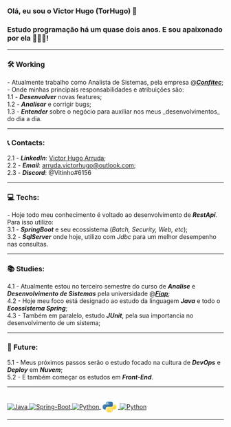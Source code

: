 ### Olá, eu sou o Victor Hugo (TorHugo) 👋
### Estudo programação há um quase dois anos. E sou apaixonado por ela 💖🧙‍♂️!

<hr/>
<h3>🛠️ Working</h3>
- Atualmente trabalho como Analista de Sistemas, pela empresa @<a href = "http://www.confitec.com.br/" target="_blank"><b><i>Confitec</i></b></a>;<br/>
- Onde minhas principais responsabilidades e atribuições são:<br/>
1.1 - <b><i>Desenvolver</i></b> novas features;<br/>
1.2 - <b><i>Analisar</i></b> e corrigir bugs;<br/>
1.3 - <b><i>Entender</i></b> sobre o negócio para auxiliar nos meus _desenvolvimentos_ do dia a dia.

<hr/>
<h3>📞 Contacts:</h3>
2.1 - <b><i>LinkedIn</i></b>: <a href = "https://www.linkedin.com/in/victorhugodev/" target="_blank">Victor Hugo Arruda</a>;<br/>
2.2 - <b><i>Email</i></b>: <a href = "mailto:arruda.victorhugo@outlook.com" target="_blank">arruda.victorhugo@outlook.com</a>;<br/>
2.3 - <b><i>Discord</i></b>: @Vitinho#6156

<hr/>
<h3>💻 Techs:</h3>
- Hoje todo meu conhecimento é voltado ao desenvolvimento de <b><i>RestApi</i></b>. Para isso utilizo:<br/>
3.1 - <b><i>SpringBoot</i></b> e seu ecossistema (<i>Batch, Security, Web, etc</i>);<br/>
3.2 - <b><i>SqlServer</i></b> onde hoje, utilizo com <i>Jdbc</i> para um melhor desempenho nas consultas. 

<hr/>
<h3>📚 Studies:</h3>
4.1 - Atualmente estou no terceiro semestre do curso de <b><i>Analise</i></b> e <b><i>Desenvolvimento de Sistemas</i></b> pela universidade @<a href = "http://www.fiap.com.br/" target="_blank"><b><i>Fiap</i></b></a>;<br/>
4.2 - Hoje meu foco está designado ao estudo da linguagem <b><i>Java</i></b> e todo o <b><i>Ecossistema Spring</i></b>;<br/>
4.3 - Também em paralelo, estudo <b><i>JUnit</i></b>, pela sua importancia no desenvolvimento de um sistema;

<hr/>
<h3>📖 Future:</h3>
5.1 - Meus próximos passos serão o estudo focado na cultura de <b><i>DevOps</i></b> e <b><i>Deploy</i></b> em <b><i>Nuvem</i></b>;<br/>
5.2 - E também começar os estudos em <b><i>Front-End</i></b>.

<hr/>

<div align="center">
  <a href="https://github.com/TorHugo">
<!--   <img height="180em" src="https://github-readme-stats.vercel.app/api?username=TorHugo&show_icons=true&theme=dark&include_all_commits=true&count_private=true"/> -->
<!--   <img height="180em" src="https://github-readme-stats.vercel.app/api/top-langs/?username=TorHugo&layout=compact&langs_count=7&theme=dark"/> -->
</div>
<div style="display: inline_block"><br>
  <img align="center" alt="Java" height="30" width="40" src="https://cdn.jsdelivr.net/gh/devicons/devicon/icons/java/java-original-wordmark.svg">
  <img align="center" alt="Spring-Boot" height="30" width="40" src="https://cdn.jsdelivr.net/gh/devicons/devicon/icons/spring/spring-original.svg" />
  <img align="center" alt="Python" height="30" width="40" src="https://cdn.jsdelivr.net/gh/devicons/devicon/icons/microsoftsqlserver/microsoftsqlserver-plain-wordmark.svg" />
  <img align="center" alt="Python" height="30" width="40" src="https://raw.githubusercontent.com/devicons/devicon/master/icons/python/python-original.svg">
  <img align="center" alt="Python" height="30" width="40" src="https://cdn.jsdelivr.net/gh/devicons/devicon/icons/amazonwebservices/amazonwebservices-original.svg" />
</div>

<hr/>
	
